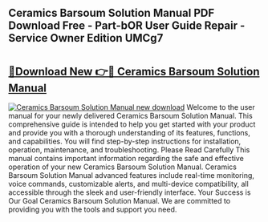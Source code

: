 ## Ceramics Barsoum Solution Manual PDF Download Free - Part-bOR User Guide Repair - Service Owner Edition UMCg7

# <h2><a href="http://bc65171.oget.top/?id=Ceramics+Barsoum+Solution+Manual">🔗Download New 👉🔴 Ceramics Barsoum Solution Manual</a></h2>

[![Ceramics Barsoum Solution Manual new download](https://i.imgur.com/5g1atiW.png)](http://bc65171.oget.top/?id=Ceramics+Barsoum+Solution+Manual)
Welcome to the user manual for your newly delivered Ceramics Barsoum Solution Manual. This comprehensive guide is intended to help you get started with your product and provide you with a thorough understanding of its features, functions, and capabilities. You will find step-by-step instructions for installation, operation, maintenance, and troubleshooting. Please Read Carefully This manual contains important information regarding the safe and effective operation of your new Ceramics Barsoum Solution Manual. Ceramics Barsoum Solution Manual advanced features include real-time monitoring, voice commands, customizable alerts, and multi-device compatibility, all accessible through the sleek and user-friendly interface. Your Success is Our Goal Ceramics Barsoum Solution Manual. We are committed to providing you with the tools and support you need.
